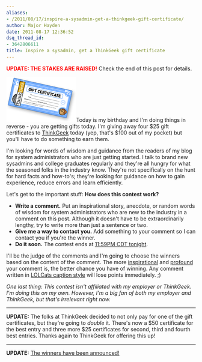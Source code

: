 ```yaml
---
aliases:
- /2011/08/17/inspire-a-sysadmin-get-a-thinkgeek-gift-certificate/
author: Major Hayden
date: 2011-08-17 12:36:52
dsq_thread_id:
- 3642806611
title: Inspire a sysadmin, get a ThinkGeek gift certificate
---
```


<strong style="color: red">UPDATE: THE STAKES ARE RAISED!</strong> Check the end of this post for details.

[<img src="/wp-content/uploads/2011/08/giftcert-preview.png" alt="ThinkGeek Gift Certificate" title="ThinkGeek Gift Certificate" width="186" height="120" class="alignright size-full wp-image-2430" />][1]Today is my birthday and I'm doing things in reverse - you are getting gifts today. I'm giving away four $25 gift certificates to [ThinkGeek][2] today (yep, that's $100 out of my pocket) but you'll have to do something to earn them.

I'm looking for words of wisdom and guidance from the readers of my blog for system administrators who are just getting started. I talk to brand new sysadmins and college graduates regularly and they're all hungry for what the seasoned folks in the industry know. They're not specifically on the hunt for hard facts and how-to's; they're looking for guidance on how to gain experience, reduce errors and learn efficiently.

Let's get to the important stuff: **How does this contest work?**

  * **Write a comment.** Put an inspirational story, anecdote, or random words of wisdom for system administrators who are new to the industry in a comment on this post. Although it doesn't have to be extraordinarily lengthy, try to write more than just a sentence or two.
  * **Give me a way to contact you.** Add something to your comment so I can contact you if you're the winner.
  * **Do it soon.** The contest ends at [11:59PM CDT tonight][3].

I'll be the judge of the comments and I'm going to choose the winners based on the content of the comment. The more [inspirational][4] and [profound][5] your comment is, the better chance you have of winning. Any comment written in [LOLCats caption style][6] will lose points immediately. ;)

_One last thing: This contest isn't affiliated with my employer or ThinkGeek. I'm doing this on my own. However, I'm a big fan of both my employer and ThinkGeek, but that's irrelevant right now._

* * *

**UPDATE:** The folks at ThinkGeek decided to not only pay for one of the gift certificates, but they're going to _double_ it. There's now a $50 certificate for the best entry and three more $25 certificates for second, third and fourth best entries. Thanks again to ThinkGeek for offering this up!</p>

* * *

**UPDATE:** [The winners have been announced!][7]</p>

 [1]: /wp-content/uploads/2011/08/giftcert-preview.png
 [2]: http://www.thinkgeek.com/
 [3]: http://www.timeanddate.com/worldclock/fixedtime.html?iso=20110817T2359&p1=400
 [4]: http://dictionary.reference.com/browse/inspiration
 [5]: http://dictionary.reference.com/browse/profound
 [6]: http://cache.ohinternet.com/images/f/fa/HAPPYCAT_I_CAN_HAS_CHEEZBURGER.JPG
 [7]: /2011/08/22/contest-winners-from-the-inspire-a-sysadmin-contest/